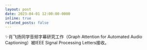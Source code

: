```yaml
---
layout: post
date: 2023-04-01 12:00:00-0000
inline: true
related_posts: false
---
```


 :sparkles:肖飞扬同学音频字幕研究工作（Graph Attention for Automated Audio Captioning）被IEEE Signal Processing Letters接收。
